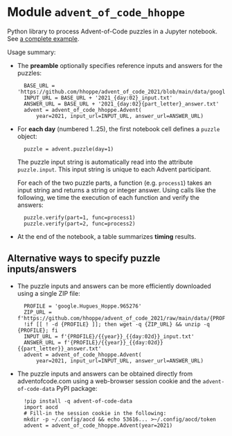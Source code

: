 # Module `advent_of_code_hhoppe`

Python library to process Advent-of-Code puzzles in a Jupyter notebook.
See [a complete example](https://colab.research.google.com/github/hhoppe/advent_of_code_2021/blob/main/advent_of_code_2021.ipynb).

Usage summary:

- The **preamble** optionally specifies reference inputs and answers for the puzzles:
  ```
    BASE_URL = 'https://github.com/hhoppe/advent_of_code_2021/blob/main/data/google.Hugues_Hoppe.965276/'
    INPUT_URL = BASE_URL + '2021_{day:02}_input.txt'
    ANSWER_URL = BASE_URL + '2021_{day:02}{part_letter}_answer.txt'
    advent = advent_of_code_hhoppe.Advent(
        year=2021, input_url=INPUT_URL, answer_url=ANSWER_URL)
  ```


- For **each day** (numbered 1..25), the first notebook cell defines a `puzzle` object:

  ```
    puzzle = advent.puzzle(day=1)
  ```
  The puzzle input string is automatically read into the attribute `puzzle.input`.
  This input string is unique to each Advent participant.

  For each of the two puzzle parts, a function (e.g. `process1`) takes an input string and returns a string or integer answer.
  Using calls like the following, we time the execution of each function and verify the answers:
  ```
    puzzle.verify(part=1, func=process1)
    puzzle.verify(part=2, func=process2)
  ```

- At the end of the notebook, a table summarizes **timing** results.

## Alternative ways to specify puzzle inputs/answers

- The puzzle inputs and answers can be more efficiently downloaded using a single ZIP file:
  ```
    PROFILE = 'google.Hugues_Hoppe.965276'
    ZIP_URL = f'https://github.com/hhoppe/advent_of_code_2021/raw/main/data/{PROFILE}.zip'
    !if [[ ! -d {PROFILE} ]]; then wget -q {ZIP_URL} && unzip -q {PROFILE}; fi
    INPUT_URL = f'{PROFILE}/{{year}}_{{day:02d}}_input.txt'
    ANSWER_URL = f'{PROFILE}/{{year}}_{{day:02d}}{{part_letter}}_answer.txt'
    advent = advent_of_code_hhoppe.Advent(
        year=2021, input_url=INPUT_URL, answer_url=ANSWER_URL)
  ```

- The puzzle inputs and answers can be obtained  directly from adventofcode.com using a web-browser session cookie and the `advent-of-code-data` PyPI package:

  ```
    !pip install -q advent-of-code-data
    import aocd
    # Fill-in the session cookie in the following:
    mkdir -p ~/.config/aocd && echo 53616... >~/.config/aocd/token
    advent = advent_of_code_hhoppe.Advent(year=2021)
  ```
